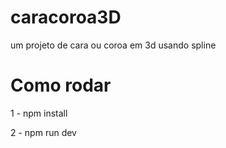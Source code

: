 # caracoroa3D
um projeto de cara ou coroa em 3d usando spline

# Como rodar

1 - npm install

2 - npm run dev
